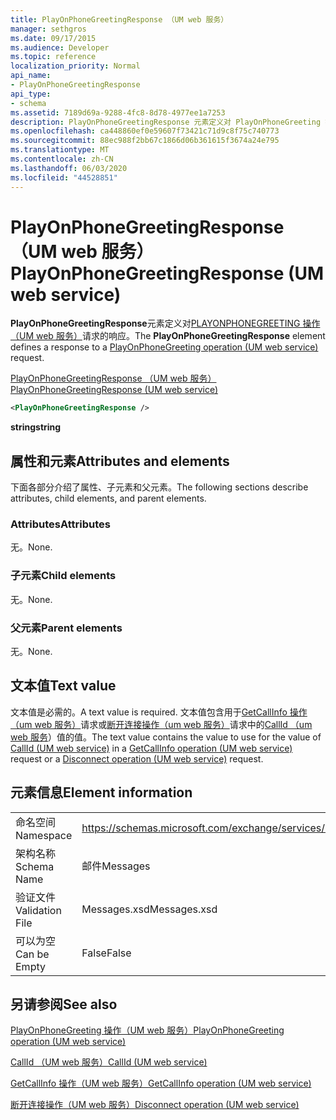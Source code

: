 ```yaml
---
title: PlayOnPhoneGreetingResponse （UM web 服务）
manager: sethgros
ms.date: 09/17/2015
ms.audience: Developer
ms.topic: reference
localization_priority: Normal
api_name:
- PlayOnPhoneGreetingResponse
api_type:
- schema
ms.assetid: 7189d69a-9288-4fc8-8d78-4977ee1a7253
description: PlayOnPhoneGreetingResponse 元素定义对 PlayOnPhoneGreeting 操作（UM web 服务）请求的响应。
ms.openlocfilehash: ca448860ef0e59607f73421c71d9c8f75c740773
ms.sourcegitcommit: 88ec988f2bb67c1866d06b361615f3674a24e795
ms.translationtype: MT
ms.contentlocale: zh-CN
ms.lasthandoff: 06/03/2020
ms.locfileid: "44528851"
---
```

# <a name="playonphonegreetingresponse-um-web-service"></a><span data-ttu-id="b84fc-103">PlayOnPhoneGreetingResponse （UM web 服务）</span><span class="sxs-lookup"><span data-stu-id="b84fc-103">PlayOnPhoneGreetingResponse (UM web service)</span></span>

<span data-ttu-id="b84fc-104">**PlayOnPhoneGreetingResponse**元素定义对[PLAYONPHONEGREETING 操作（UM web 服务）](playonphonegreeting-operation-um-web-service.md)请求的响应。</span><span class="sxs-lookup"><span data-stu-id="b84fc-104">The **PlayOnPhoneGreetingResponse** element defines a response to a [PlayOnPhoneGreeting operation (UM web service)](playonphonegreeting-operation-um-web-service.md) request.</span></span> 
  
[<span data-ttu-id="b84fc-105">PlayOnPhoneGreetingResponse （UM web 服务）</span><span class="sxs-lookup"><span data-stu-id="b84fc-105">PlayOnPhoneGreetingResponse (UM web service)</span></span>](playonphonegreetingresponse-um-web-service.md)
  
```xml
<PlayOnPhoneGreetingResponse />
```

 <span data-ttu-id="b84fc-106">**string**</span><span class="sxs-lookup"><span data-stu-id="b84fc-106">**string**</span></span>
## <a name="attributes-and-elements"></a><span data-ttu-id="b84fc-107">属性和元素</span><span class="sxs-lookup"><span data-stu-id="b84fc-107">Attributes and elements</span></span>

<span data-ttu-id="b84fc-108">下面各部分介绍了属性、子元素和父元素。</span><span class="sxs-lookup"><span data-stu-id="b84fc-108">The following sections describe attributes, child elements, and parent elements.</span></span>
  
### <a name="attributes"></a><span data-ttu-id="b84fc-109">Attributes</span><span class="sxs-lookup"><span data-stu-id="b84fc-109">Attributes</span></span>

<span data-ttu-id="b84fc-110">无。</span><span class="sxs-lookup"><span data-stu-id="b84fc-110">None.</span></span>
  
### <a name="child-elements"></a><span data-ttu-id="b84fc-111">子元素</span><span class="sxs-lookup"><span data-stu-id="b84fc-111">Child elements</span></span>

<span data-ttu-id="b84fc-112">无。</span><span class="sxs-lookup"><span data-stu-id="b84fc-112">None.</span></span>
  
### <a name="parent-elements"></a><span data-ttu-id="b84fc-113">父元素</span><span class="sxs-lookup"><span data-stu-id="b84fc-113">Parent elements</span></span>

<span data-ttu-id="b84fc-114">无。</span><span class="sxs-lookup"><span data-stu-id="b84fc-114">None.</span></span>
  
## <a name="text-value"></a><span data-ttu-id="b84fc-115">文本值</span><span class="sxs-lookup"><span data-stu-id="b84fc-115">Text value</span></span>

<span data-ttu-id="b84fc-116">文本值是必需的。</span><span class="sxs-lookup"><span data-stu-id="b84fc-116">A text value is required.</span></span> <span data-ttu-id="b84fc-117">文本值包含用于[GetCallInfo 操作（um web 服务）](getcallinfo-operation-um-web-service.md)请求或[断开连接操作（um web 服务）](disconnect-operation-um-web-service.md)请求中的[CallId （um web 服务](callid-um-web-service.md)）值的值。</span><span class="sxs-lookup"><span data-stu-id="b84fc-117">The text value contains the value to use for the value of [CallId (UM web service)](callid-um-web-service.md) in a [GetCallInfo operation (UM web service)](getcallinfo-operation-um-web-service.md) request or a [Disconnect operation (UM web service)](disconnect-operation-um-web-service.md) request.</span></span> 
  
## <a name="element-information"></a><span data-ttu-id="b84fc-118">元素信息</span><span class="sxs-lookup"><span data-stu-id="b84fc-118">Element information</span></span>

|||
|:-----|:-----|
|<span data-ttu-id="b84fc-119">命名空间</span><span class="sxs-lookup"><span data-stu-id="b84fc-119">Namespace</span></span>  <br/> |https://schemas.microsoft.com/exchange/services/2006/messages  <br/> |
|<span data-ttu-id="b84fc-120">架构名称</span><span class="sxs-lookup"><span data-stu-id="b84fc-120">Schema Name</span></span>  <br/> |<span data-ttu-id="b84fc-121">邮件</span><span class="sxs-lookup"><span data-stu-id="b84fc-121">Messages</span></span>  <br/> |
|<span data-ttu-id="b84fc-122">验证文件</span><span class="sxs-lookup"><span data-stu-id="b84fc-122">Validation File</span></span>  <br/> |<span data-ttu-id="b84fc-123">Messages.xsd</span><span class="sxs-lookup"><span data-stu-id="b84fc-123">Messages.xsd</span></span>  <br/> |
|<span data-ttu-id="b84fc-124">可以为空</span><span class="sxs-lookup"><span data-stu-id="b84fc-124">Can be Empty</span></span>  <br/> |<span data-ttu-id="b84fc-125">False</span><span class="sxs-lookup"><span data-stu-id="b84fc-125">False</span></span>  <br/> |
   
## <a name="see-also"></a><span data-ttu-id="b84fc-126">另请参阅</span><span class="sxs-lookup"><span data-stu-id="b84fc-126">See also</span></span>



[<span data-ttu-id="b84fc-127">PlayOnPhoneGreeting 操作（UM web 服务）</span><span class="sxs-lookup"><span data-stu-id="b84fc-127">PlayOnPhoneGreeting operation (UM web service)</span></span>](playonphonegreeting-operation-um-web-service.md)
  
[<span data-ttu-id="b84fc-128">CallId （UM web 服务）</span><span class="sxs-lookup"><span data-stu-id="b84fc-128">CallId (UM web service)</span></span>](callid-um-web-service.md)
  
[<span data-ttu-id="b84fc-129">GetCallInfo 操作（UM web 服务）</span><span class="sxs-lookup"><span data-stu-id="b84fc-129">GetCallInfo operation (UM web service)</span></span>](getcallinfo-operation-um-web-service.md)
  
[<span data-ttu-id="b84fc-130">断开连接操作（UM web 服务）</span><span class="sxs-lookup"><span data-stu-id="b84fc-130">Disconnect operation (UM web service)</span></span>](disconnect-operation-um-web-service.md)

